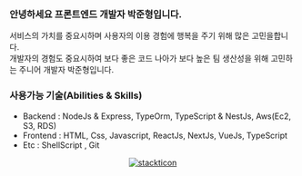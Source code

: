 ### 안녕하세요 프론트엔드 개발자 박준형입니다.

서비스의 가치를 중요시하며 사용자의 이용 경험에 행복을 주기 위해 많은 고민을합니다. <br>
개발자의 경험도 중요시하여 보다 좋은 코드 나아가 보다 높은 팀 생산성을 위해 고민하는 주니어 개발자 박준형입니다.

### 사용가능 기술(Abilities & Skills)

- Backend : NodeJs & Express, TypeOrm, TypeScript & NestJs, Aws(Ec2, S3, RDS)
- Frontend : HTML, Css, Javascript, ReactJs, NextJs, VueJs, TypeScript
- Etc : ShellScript , Git

<div align="center">

[![stackticon](https://firebasestorage.googleapis.com/v0/b/stackticon-81399.appspot.com/o/images%2F1676706076148?alt=media&token=95924ef9-7bd5-479d-8df0-96d7d1d4b793)](https://github.com/msdio/stackticon)
  
</div>
